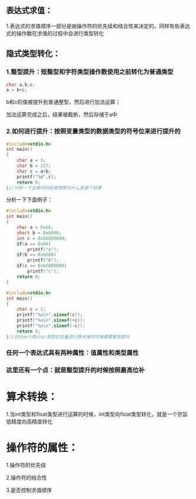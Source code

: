 ## 表达式求值：

1.表达式的求值顺序一部分是由操作符的优先级和结合性来决定的，同样有些表达式的操作数在求值的过程中会进行类型转化

## 隐式类型转化：

### 1.整型提升：短整型和字符类型操作数使用之前转化为普通类型

```c
char a,b,c;
a = b+c;
```

b和c的值被提升到普通整型，然后进行加法运算；

加法运算完成之后，结果被截断，然后存储于a中

### 2.如何进行提升：按照变量类型的数据类型的符号位来进行提升的

```c
#include<stdio.h>
int main()
{
	char a = 3;
	char b = 127;
	char c = a+b;
	printf("%d",c);
	return 0;
}//分析一下这串代码结果想想为什么是做个结果
```

分析一下下面例子：

```c
#include<stdio.h>
int main()
{
	char a = 0xb6;
	short b = 0xb600;
	int c = 0xb6000000;
	if(a == 0xb6)
		printf("a");
	if(b == 0xb600)
		printf("b");
	if(c == 0xb6000000)
		printf("c");
	return 0;
}
```

```c
#include<stdio.h>
int main()
{
	char c = 1;
	printf("%u\n",sizeof(c));
	printf("%u\n",sizeof(+c));
	printf("%u\n",sizeof(-c));
	return 0;
}//对short和char类型的变量进行算术操作时候需要整型提升
```

### 任何一个表达式具有两种属性：值属性和类型属性

### 这里还有一个点：就是整型提升的时候按照最高位补



# 算术转换：

1.当int类型和float类型进行运算的时候，int类型向float类型转化，就是一个宗旨低精度向高精度转化

# 操作符的属性：

1.操作符的优先级

2.操作符的结合性

3.是否控制求值顺序